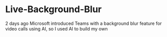 # Live-Background-Blur
2 days ago Microsoft introduced Teams with a background blur feature for video calls using AI, so I used AI to build my own
